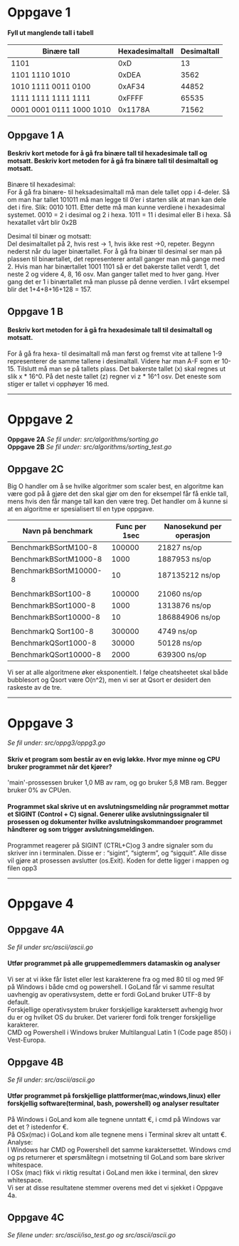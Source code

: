# Oppgave 1
#### Fyll ut manglende tall i tabell

Binære tall | Hexadesimaltall | Desimaltall
--- | --- | ---
1101 | 0xD | 13
1101 1110 1010 | 0xDEA | 3562
1010 1111 0011 0100 | 0xAF34 | 44852
1111 1111 1111 1111 | 0xFFFF | 65535
0001 0001 0111 1000 1010 | 0x1178A | 71562


## Oppgave 1 A
#### Beskriv kort metode for å gå fra binære tall til hexadesimale tall og motsatt. Beskriv kort metoden for å gå fra binære tall til desimaltall og motsatt.
Binære til hexadesimal:   
For å gå fra binære- til heksadesimaltall må man dele tallet opp i 4-deler. Så om man har tallet 101011 må man legge til 0’er i starten slik at man kan dele det i fire. Slik: 0010 1011. 
Etter dette må man kunne verdiene i hexadesimal systemet. 0010 = 2 i desimal og 2 i hexa. 1011 = 11 i desimal eller B i hexa. Så hexatallet vårt blir 0x2B  

Desimal til binær og motsatt:   
Del desimaltallet på 2, hvis rest -> 1, hvis ikke rest ->0, repeter. Begynn nederst når du lager binærtallet.
For å gå fra binær til desimal ser man på plassen til binærtallet, det representerer antall ganger man må gange med 2. Hvis man har binærtallet 1001 1101 så er det bakerste tallet verdt 1, det neste 2 og videre 4, 8, 16 osv. Man ganger tallet med to hver gang. Hver gang det er 1 i binærtallet må man plusse på denne verdien. I vårt eksempel blir det 1+4+8+16+128 = 157.


## Oppgave 1 B
#### Beskriv kort metoden for å gå fra hexadesimale tall til desimaltall og motsatt.
For å gå fra hexa- til desimaltall må man først og fremst vite at tallene 1-9 representerer de samme tallene i desimaltall. Videre har man A-F som er 10-15. Tilslutt må man se på tallets plass. Det bakerste tallet (x) skal regnes ut slik x * 16^0. På det neste tallet (z) regner vi z * 16^1 osv. Det eneste som stiger er tallet vi opphøyer 16 med.  

---

# Oppgave 2
**Oppgave 2A** *Se fil under: src/algorithms/sorting.go*  
**Oppgave 2B** *Se fil under: src/algorithms/sorting_test.go*


## Oppgave 2C
Big O handler om å se hvilke algoritmer som scaler best, en algoritme kan være god på å gjøre det den skal gjør om den for eksempel får få enkle tall, mens hvis den får mange tall kan den være treg. Det handler om å kunne si at en algoritme er spesialisert til en type oppgave.

Navn på benchmark | Func per 1sec | Nanosekund per operasjon
--- | --- | ---
BenchmarkBSortM100-8 | 100000 | 21827 ns/op
BenchmarkBSortM1000-8 | 1000 | 1887953 ns/op
BenchmarkBSortM10000-8 | 10 | 187135212 ns/op
|  |  |
BenchmarkBSort100-8 | 100000 | 21060 ns/op
BenchmarkBSort1000-8 | 1000 | 1313876 ns/op
BenchmarkBSort10000-8 | 10 | 186884906 ns/op
|  |  |
BenchmarkQ	Sort100-8 | 300000 | 4749 ns/op
BenchmarkQSort1000-8 | 30000 | 50128 ns/op
BenchmarkQSort10000-8 | 2000 | 639300 ns/op


Vi ser at alle algoritmene øker eksponentielt. I følge cheatsheetet skal både bubblesort og Qsort være O(n^2), men vi ser at Qsort er desidert den raskeste av de tre.

---

# Oppgave 3
*Se fil under: src/oppg3/oppg3.go*


#### Skriv et program som består av en evig løkke. Hvor mye minne og CPU bruker programmet når det kjører?
'main'-prossessen bruker 1,0 MB av ram, og go bruker 5,8 MB ram. Begger bruker 0% av CPUen.
 
#### Programmet skal skrive ut en avslutningsmelding når programmet mottar et SIGINT (Control + C) signal. Generer ulike avslutningssignaler til prosessen og dokumenter hvilke avslutningskommandoer programmet håndterer og som trigger avslutningsmeldingen.
Programmet reagerer på SIGINT (CTRL+C)og 3 andre signaler som du skriver inn i terminalen. Disse er : “sigint”, “sigterm”, og “sigquit”. Alle disse vil gjøre at prosessen avslutter (os.Exit). Koden for dette ligger i mappen og filen opp3

---

# Oppgave 4
## Oppgave 4A
*Se fil under src/ascii/ascii.go*  


#### Utfør programmet på alle gruppemedlemmers datamaskin og analyser
Vi ser at vi ikke får listet eller lest karakterene fra og med 80 til og med 9F på Windows i både cmd og powershell. I GoLand får vi samme resultat uavhengig av operativsystem, dette er fordi GoLand bruker UTF-8 by default.   
Forskjellige operativsystem bruker forskjellige karaktersett avhengig hvor du er og hvilket OS du bruker. Det varierer fordi folk trenger forskjellige karakterer.  
CMD og Powershell i Windows bruker Multilangual Latin 1 (Code page 850) i Vest-Europa.  

## Oppgave 4B
*Se fil under: src/ascii/ascii.go*

#### Utfør programmet på forskjellige plattformer(mac,windows,linux) eller forskjellig software(terminal, bash, powershell) og analyser resultater
På Windows i GoLand kom alle tegnene unntatt €, i cmd på Windows var det et ? istedenfor  €.  
På OSx(mac) i GoLand kom alle tegnene mens i Terminal skrev alt untatt €.  
Analyse:   
I Windows har CMD og Powershell det samme karaktersettet. Windows cmd og ps returnerer et spørsmåltegn i motsetning til GoLand som bare skriver whitespace.   
I OSx (mac) fikk vi riktig resultat i GoLand men ikke i terminal, den skrev whitespace.   
Vi ser at disse resultatene stemmer overens med det vi sjekket i Oppgave 4a.  

## Oppgave 4C
*Se filene under: src/ascii/iso_test.go og src/ascii/ascii.go*
